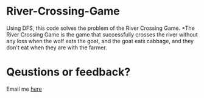 # River-Crossing-Game

Using DFS, this code solves the problem of the River Crossing Game.
*The River Crossing Game is the game that successfully crosses the river without any loss when the wolf eats the goat, and the goat eats cabbage, and they don't eat when they are with the farmer.
# Qeustions or feedback?
Email me [here](cjm85746@gmail.com)

